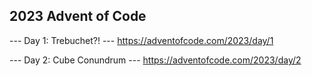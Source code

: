 ## 2023 Advent of Code

--- Day 1: Trebuchet?! ---
https://adventofcode.com/2023/day/1

--- Day 2: Cube Conundrum ---
https://adventofcode.com/2023/day/2
